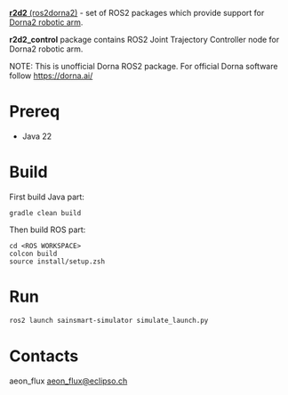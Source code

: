 [**r2d2** (ros2dorna2)](https://github.com/pinorobotics/r2d2) - set of ROS2 packages which provide support for [Dorna2 robotic arm](https://dorna.ai/).

**r2d2_control** package contains ROS2 Joint Trajectory Controller node for Dorna2 robotic arm.

NOTE: This is unofficial Dorna ROS2 package. For official Dorna software follow https://dorna.ai/

# Prereq

- Java 22

# Build

First build Java part:
```
gradle clean build
```

Then build ROS part:
```
cd <ROS WORKSPACE>
colcon build
source install/setup.zsh
```

# Run

``` bash
ros2 launch sainsmart-simulator simulate_launch.py
```

# Contacts

aeon_flux <aeon_flux@eclipso.ch>

